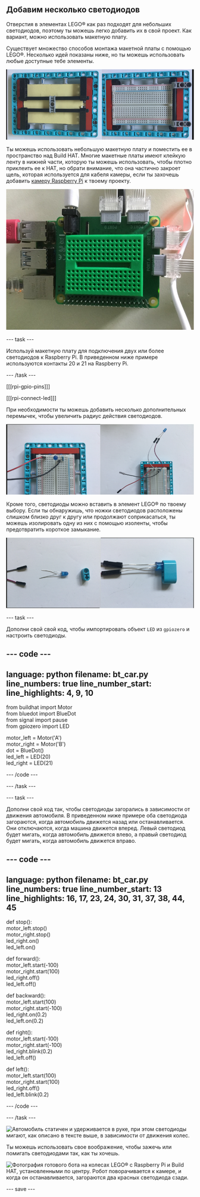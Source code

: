 ## Добавим несколько светодиодов

Отверстия в элементах LEGO® как раз подходят для небольших светодиодов, поэтому ты можешь легко добавить их в свой проект. Как вариант, можно использовать макетную плату.

Существует множество способов монтажа макетной платы с помощью LEGO®. Несколько идей показаны ниже, но ты можешь использовать любые доступные тебе элементы.

![Фотография макетной платы половинного размера, установленной на пластину LEGO®. Он поддерживается балками LEGO® снизу, а затем вставлен в раму по бокам, чтобы верхняя поверхность, к которой подключены компоненты, оставалась свободной.](images/big-breadboard.png)

Ты можешь использовать небольшую макетную плату и поместить ее в пространство над Build HAT. Многие макетные платы имеют клейкую ленту в нижней части, которую ты можешь использовать, чтобы плотно приклеить ее к HAT, но обрати внимание, что она частично закроет щель, которая используется для кабеля камеры, если ты захочешь добавить [камеру Raspberry Pi](https://projects.raspberrypi.org/ru-RU/projects/getting-started-with-picamera) к твоему проекту.

![Фотография зеленой мини-макетной платы, установленной поверх Build HAT. Это хорошая посадка, но она закрывает прорезь для камеры, которая находится рядом с циллиндрическим разъемом на плате Build HAT.](images/breadboard_on_hat.jpg)

--- task ---

Используй макетную плату для подключения двух или более светодиодов к Raspberry Pi. В приведенном ниже примере используются контакты 20 и 21 на Raspberry Pi.

--- /task ---

[[[rpi-gpio-pins]]]

[[[rpi-connect-led]]]

При необходимости ты можешь добавить несколько дополнительных перемычек, чтобы увеличить радиус действия светодиодов.

![Две фотографии светодиодов, подключенных к макетной плате. Слева светодиод воткнут в макетную плату; справа он прикреплен с помощью проводов перемычек.](images/legtolegs2.png)

Кроме того, светодиоды можно вставить в элемент LEGO® по твоему выбору. Если ты обнаружишь, что ножки светодиодов расположены слишком близко друг к другу или продолжают соприкасаться, ты можешь изолировать одну из них с помощью изоленты, чтобы предотвратить короткое замыкание.

![Фотография светодиода, вставленного в лучевой элемент LEGO®.](images/ledsinlego.png)

--- task ---

Дополни свой свой код, чтобы импортировать объект `LED` из `gpiozero` и настроить светодиоды.

--- code ---
---
language: python
filename: bt_car.py
line_numbers: true
line_number_start: 
line_highlights: 4, 9, 10
---

from buildhat import Motor    
from bluedot import BlueDot    
from signal import pause     
from gpiozero import LED     

motor_left = Motor('A')     
motor_right = Motor('B')     
dot = BlueDot()     
led_left = LED(20)     
led_right = LED(21)  

--- /code ---

--- /task ---


--- task ---

Дополни свой код так, чтобы светодиоды загорались в зависимости от движения автомобиля. В приведенном ниже примере оба светодиода загораются, когда автомобиль движется назад или останавливается. Они отключаются, когда машина движется вперед. Левый светодиод будет мигать, когда автомобиль движется влево, а правый светодиод будет мигать, когда автомобиль движется вправо.

--- code ---
---
language: python
filename: bt_car.py
line_numbers: true
line_number_start: 13
line_highlights: 16, 17, 23, 24, 30, 31, 37, 38, 44, 45
---

def stop():    
      motor_left.stop()     
      motor_right.stop()    
      led_right.on()     
      led_left.on()


def forward():    
    motor_left.start(-100)    
    motor_right.start(100)    
    led_right.off()    
    led_left.off()    


def backward():    
    motor_left.start(100)    
    motor_right.start(-100)    
    led_right.on(0.2)    
    led_left.on(0.2)    


def right():    
    motor_left.start(-100)    
    motor_right.start(-100)    
    led_right.blink(0.2)    
    led_left.off()    


def left():    
    motor_left.start(100)    
    motor_right.start(100)    
    led_right.off()     
    led_left.blink(0.2)   
      
--- /code ---

--- /task ---

![Автомобиль статичен и удерживается в руке, при этом светодиоды мигают, как описано в тексте выше, в зависимости от движения колес.](images/led_indicators.gif)

Ты можешь использовать свое воображение, чтобы зажечь или помигать светодиодами так, как ты хочешь.

![Фотография готового бота на колесах LEGO® с Raspberry Pi и Build HAT, установленными по центру. Робот поворачивается к камере, и когда он останавливается, загораются два красных светодиода сзади.](images/brake_lights.gif)

--- save ---
